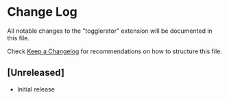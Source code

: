 # Change Log

All notable changes to the "togglerator" extension will be documented in this file.

Check [Keep a Changelog](http://keepachangelog.com/) for recommendations on how to structure this file.

## [Unreleased]

- Initial release